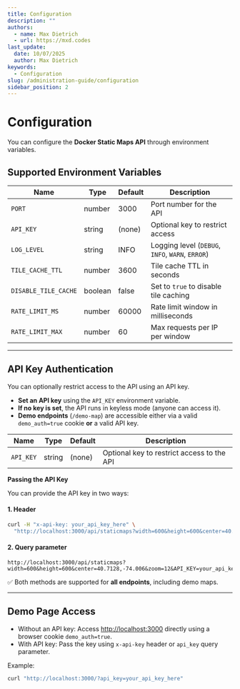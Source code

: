 ```yaml
---
title: Configuration
description: ""
authors:
  - name: Max Dietrich
  - url: https://mxd.codes
last_update:
  date: 10/07/2025
  author: Max Dietrich
keywords:
  - Configuration
slug: /administration-guide/configuration
sidebar_position: 2
---
```


# Configuration

You can configure the **Docker Static Maps API** through environment variables.

## Supported Environment Variables

| Name | Type | Default | Description |
| --- | --- | --- | --- |
| `PORT` | number | 3000 | Port number for the API |
| `API_KEY` | string | (none) | Optional key to restrict access |
| `LOG_LEVEL` | string | INFO | Logging level (`DEBUG`, `INFO`, `WARN`, `ERROR`) |
| `TILE_CACHE_TTL` | number | 3600 | Tile cache TTL in seconds |
| `DISABLE_TILE_CACHE` | boolean | false | Set to `true` to disable tile caching |
| `RATE_LIMIT_MS` | number | 60000 | Rate limit window in milliseconds |
| `RATE_LIMIT_MAX` | number | 60 | Max requests per IP per window |

---

## API Key Authentication

You can optionally restrict access to the API using an API key.

- **Set an API key** using the `API_KEY` environment variable.
- **If no key is set**, the API runs in keyless mode (anyone can access it).
- **Demo endpoints** (`/demo-map`) are accessible either via a valid `demo_auth=true` cookie **or** a valid API key.

| Name | Type | Default | Description |
| --- | --- | --- | --- |
| `API_KEY` | string | (none) | Optional key to restrict access to the API |

**Passing the API Key**

You can provide the API key in two ways:

#### 1. Header

```bash
curl -H "x-api-key: your_api_key_here" \
  "http://localhost:3000/api/staticmaps?width=600&height=600&center=40.7128,-74.006&zoom=12"
````

#### 2. Query parameter

```
http://localhost:3000/api/staticmaps?width=600&height=600&center=40.7128,-74.006&zoom=12&API_KEY=your_api_key_here
```

✅ Both methods are supported for **all endpoints**, including demo maps.

---

## Demo Page Access

* Without an API key: Access [http://localhost:3000](http://localhost:3000) directly using a browser cookie `demo_auth=true`.
* With API key: Pass the key using `x-api-key` header or `api_key` query parameter.

Example:

```bash
curl "http://localhost:3000/?api_key=your_api_key_here"
```